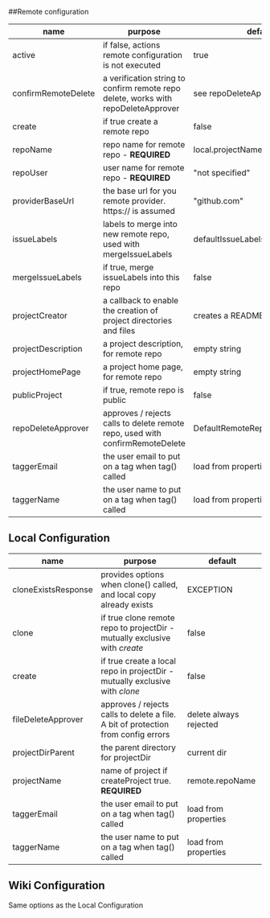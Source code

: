 ##Remote configuration


| name                  | purpose                                                                              | default                   |
|-----------------------|--------------------------------------------------------------------------------------|---------------------------|
| active                | if false, actions remote configuration is not executed                               | true                      |
| confirmRemoteDelete   | a verification string to confirm remote repo delete, works with repoDeleteApprover   | see repoDeleteApprover    |
| create                | if true create a remote repo                                                         | false                     |
| repoName              | repo name for remote repo - **REQUIRED**                                             | local.projectName         |
| repoUser              | user name for remote repo - **REQUIRED**                                             | "not specified"           |
| providerBaseUrl       | the base url for you remote provider. https:// is assumed                            | "github.com"              |
| issueLabels           | labels to merge into new remote repo, used with mergeIssueLabels                     | defaultIssueLabels        |
| mergeIssueLabels      | if true, merge issueLabels into this repo                                            | false                     |
| projectCreator        | a callback to enable the creation of project directories and files                   | creates a README.md       |
| projectDescription    | a project description, for remote repo                                               | empty string              |
| projectHomePage       | a project home page, for remote repo                                                 | empty string              |
| publicProject         | if true, remote repo is public                                                       | false                     |
| repoDeleteApprover    | approves / rejects calls to delete remote repo, used with confirmRemoteDelete        | DefaultRemoteRepoDeleteApprover |
| taggerEmail           | the user email to put on a tag when tag() called                                     | load from properties      |
| taggerName            | the user name to put on a tag when tag() called                                      | load from properties      |


## Local Configuration

| name                  | purpose                                                                              | default                   |
|-----------------------|--------------------------------------------------------------------------------------|---------------------------|
| cloneExistsResponse   | provides options when clone() called, and local copy already exists                  | EXCEPTION                 |
| clone                 | if true clone remote repo to projectDir   - mutually exclusive with *create*         | false                     |
| create                | if true create a local repo in projectDir - mutually exclusive with *clone*          | false                     |
| fileDeleteApprover    | approves / rejects calls to delete a file. A bit of protection from config errors    | delete always rejected    |
| projectDirParent      | the parent directory for projectDir                                                  | current dir               |
| projectName           | name of project if createProject true.    **REQUIRED**                               | remote.repoName           |
| taggerEmail           | the user email to put on a tag when tag() called                                     | load from properties      |
| taggerName            | the user name to put on a tag when tag() called                                      | load from properties      |


## Wiki Configuration

Same options as the Local Configuration